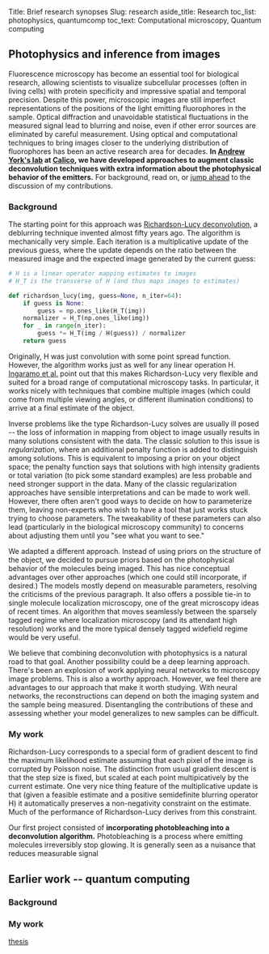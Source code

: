 Title: Brief research synopses
Slug: research
aside_title: Research
toc_list: photophysics, quantumcomp
toc_text: Computational microscopy, Quantum computing

<h2 id='photophysics'>Photophysics and inference from images</h2>

Fluorescence microscopy has become an essential tool for biological
research, allowing scientists to visualize subcellular processes
(often in living cells) with protein specificity and impressive
spatial and temporal precision.  Despite this power, microscopic
images are still imperfect representations of the positions of the
light emitting fluorophores in the sample. Optical diffraction and
unavoidable statistical fluctuations in the measured signal lead to
blurring and noise, even if other error sources are eliminated by
careful measurement. Using optical and computational techniques to
bring images closer to the underlying distribution of fluorophores has
been an active research area for decades. __In [Andrew York's lab](
https://andrewgyork.github.io/) at [Calico](
https://www.calicolabs.com), we have developed approaches to augment
classic deconvolution techniques with extra information about the
photophysical behavior of the emitters.__ For background, read on,
or [jump ahead](#micro-my-work) to the discussion of my contributions.

### Background

The starting point for this approach was [Richardson-Lucy deconvolution](
https://en.wikipedia.org/wiki/Richardson%E2%80%93Lucy_deconvolution),
a deblurring technique invented almost fifty years ago. The algorithm is
mechanically very simple. Each iteration is a multiplicative update of
the previous guess, where the update depends on the ratio between the
measured image and the expected image generated by the current guess:

```python
# H is a linear operator mapping estimates to images
# H_T is the transverse of H (and thus maps images to estimates)

def richardson_lucy(img, guess=None, n_iter=64):
    if guess is None:
        guess = np.ones_like(H_T(img))
    normalizer = H_T(np.ones_like(img))
    for _ in range(n_iter):
        guess *= H_T(img / H(guess)) / normalizer
    return guess
```

Originally, H was just convolution with some point spread function.
However, the algorithm works just as well for any linear operation H.
[Ingaramo et al.](
https://onlinelibrary.wiley.com/doi/abs/10.1002/cphc.201300831) point
out that this makes Richardson-Lucy very flexible and suited for a broad
range of computational microscopy tasks. In particular, it works nicely with
techniques that combine multiple images (which could come from multiple
viewing angles, or different illumination conditions) to arrive at a
final estimate of the object.

Inverse problems like the type Richardson-Lucy solves are usually ill
posed -- the loss of information in mapping from object to image
usually results in many solutions consistent with the data.  The
classic solution to this issue is *regularization*, where an
additional penalty function is added to distinguish among
solutions. This is equivalent to imposing a prior on your object
space; the penalty function says that solutions with high intensity
gradients or total variation (to pick some standard examples) are less
probable and need stronger support in the data. Many of the classic
regularization approaches have sensible interpretations and can be made to
work well. However, there often aren't good ways to decide on how to
parameterize them, leaving non-experts who wish to have a tool that just works
stuck trying to choose parameters. The tweakability of these parameters
can also lead (particularly in the biological microscopy community) to
concerns about adjusting them until you "see what you want to see."

We adapted a different approach. Instead of using priors on the structure
of the object, we decided to pursue priors based on the photophysical
behavior of the molecules being imaged. This has nice conceptual advantages
over other approaches (which one could still incorporate, if desired.)
The models mostly depend on measurable parameters, resolving the criticisms
of the previous paragraph. It also offers a possible tie-in to single
molecule localization microscopy, one of the great microscopy ideas of
recent times. An algorithm that moves seamlessly between the sparsely
tagged regime where localization microscopy (and its attendant high resolution)
works and the more typical densely tagged widefield regime would be very
useful.

We believe that combining deconvolution with photophysics is a
natural road to that goal. Another possibility could be a deep learning
approach. There's been an explosion of work applying neural networks to
microscopy image problems. This is also a worthy approach. However, we
feel there are advantages to our approach that make it worth studying.
With neural networks, the reconstructions can depend on both the imaging
system and the sample being measured. Disentangling the contributions of
these and assessing whether your model generalizes to new samples can
be difficult.

<h3 id="micro-my-work">My work</h3>

Richardson-Lucy corresponds to a special form of gradient descent to find the
maximum likelihood estimate assuming that each pixel of the image is
corrupted by Poisson noise. The distinction from usual gradient descent
is that the step size is fixed, but scaled at each point multipicatively by
the current estimate. One very nice thing feature of the multiplicative update
is that (given a feasible estimate and a positive semidefinite blurring
operator H) it automatically preserves a non-negativity constraint on the
estimate. Much of the performance of Richardson-Lucy derives from this
constraint.

Our first project consisted of __incorporating photobleaching into a
deconvolution algorithm.__ Photobleaching is a process where emitting molecules
irreversibly stop glowing. It is generally seen as a nuisance that reduces
measurable signal


<h2 id="quantumcomp">Earlier work -- quantum computing</h2>

### Background

<h3 id="qc-my-work">My work</h3>

[thesis](https://drum.lib.umd.edu/handle/1903/14932)